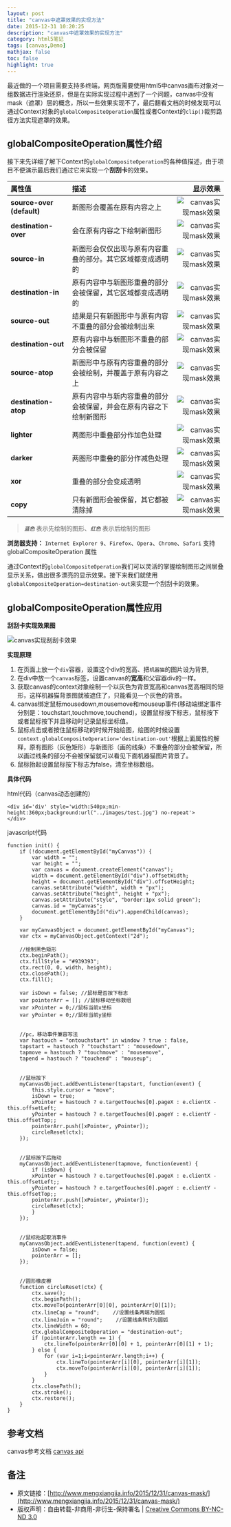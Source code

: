 ```yaml
---
layout: post
title: "canvas中遮罩效果的实现方法"
date: 2015-12-31 10:20:25
description: "canvas中遮罩效果的实现方法"
category: html5笔记
tags: [canvas,Demo]
mathjax: false
toc: false
highlight: true
---
```


最近做的一个项目需要支持多终端，网页版需要使用html5中canvas画布对象对一组数据进行渲染还原，但是在实际实现过程中遇到了一个问题，canvas中没有mask（遮罩）层的概念，所以一些效果实现不了，最后翻看文档的时候发现可以通过Context对象的`globalCompositeOperation`属性或者Context的`clip()`裁剪路径方法实现遮罩的效果。

<!-- more -->

## globalCompositeOperation属性介绍

接下来先详细了解下Context的`globalCompositeOperation`的各种值描述，由于项目不便演示最后我们通过它来实现一个**刮刮卡**的效果。

属性值|描述|显示效果
:------|:------|------:|
**source-over (default)**|新图形会覆盖在原有内容之上|![canvas实现mask效果](/images/canvas-mask/source-over.png)
**destination-over**|会在原有内容之下绘制新图形|![canvas实现mask效果](/images/canvas-mask/destination-over.png)
**source-in**|新图形会仅仅出现与原有内容重叠的部分。其它区域都变成透明的|![canvas实现mask效果](/images/canvas-mask/source-in.png)
**destination-in**|原有内容中与新图形重叠的部分会被保留，其它区域都变成透明的|![canvas实现mask效果](/images/canvas-mask/destination-in.png)
**source-out**|结果是只有新图形中与原有内容不重叠的部分会被绘制出来|![canvas实现mask效果](/images/canvas-mask/source-out.png)
**destination-out**|原有内容中与新图形不重叠的部分会被保留|![canvas实现mask效果](/images/canvas-mask/destination-out.png)
**source-atop**|新图形中与原有内容重叠的部分会被绘制，并覆盖于原有内容之上|![canvas实现mask效果](/images/canvas-mask/source-atop.png)
**destination-atop**|原有内容中与新内容重叠的部分会被保留，并会在原有内容之下绘制新图形|![canvas实现mask效果](/images/canvas-mask/destination-atop.png)
**lighter**|两图形中重叠部分作加色处理|![canvas实现mask效果](/images/canvas-mask/lighter.png)
**darker**|两图形中重叠的部分作减色处理|![canvas实现mask效果](/images/canvas-mask/darker.png)
**xor**|重叠的部分会变成透明|![canvas实现mask效果](/images/canvas-mask/xor.png)
**copy**|只有新图形会被保留，其它都被清除掉|![canvas实现mask效果](/images/canvas-mask/copy.png)

> ***`蓝色`*** 表示先绘制的图形、***`红色`*** 表示后绘制的图形

**浏览器支持：** `Internet Explorer 9`、`Firefox`、`Opera`、`Chrome`、`Safari` 支持globalCompositeOperation 属性

通过Context的`globalCompositeOperation`我们可以灵活的掌握绘制图形之间层叠显示关系，做出很多漂亮的显示效果。接下来我们就使用`globalCompositeOperation=destination-out`来实现一个刮刮卡的效果。

## globalCompositeOperation属性应用

**刮刮卡实现效果图**

![canvas实现刮刮卡效果](/images/canvas-mask/canvas-mask.gif)

**实现原理**

1. 在页面上放一个`div`容器，设置这个div的宽高、把`机器猫`的图片设为背景,
2. 在div中放一个`canvas`标签，设置canvas的**宽高**和父容器div的一样。
3. 获取canvas的context对象绘制一个以灰色为背景宽高和canvas宽高相同的矩形，这样机器猫背景图就被遮住了，只能看见一个灰色的背景。
4. canvas绑定鼠标mousedown,mousemove和mouseup事件(移动端绑定事件分别是：touchstart,touchmove,touchend)，设置鼠标按下标志，鼠标按下或者鼠标按下并且移动时记录鼠标坐标值。
5. 鼠标点击或者按住鼠标移动的时候开始绘图，绘图的时候设置`context.globalCompositeOperation='destination-out'`根据上面属性的解释，原有图形（灰色矩形）与新图形（画的线条）不重叠的部分会被保留，所以画过线条的部分不会被保留就可以看见下面机器猫图片背景了。
6. 鼠标抬起设置鼠标按下标志为false，清空坐标数组。 

**具体代码**

html代码（canvas动态创建的）

	<div id='div' style='width:540px;min-height:360px;background:url("../images/test.jpg") no-repeat'>
	</div>

javascript代码

	function init() {
		if (!document.getElementById("myCanvas")) {
		    var width = "";
		    var height = "";
		    var canvas = document.createElement("canvas");
		    width = document.getElementById("div").offsetWidth;
		    height = document.getElementById("div").offsetHeight;
		    canvas.setAttribute("width", width + "px");
		    canvas.setAttribute("height", height + "px");
		    canvas.setAttribute("style", "border:1px solid green");
		    canvas.id = "myCanvas";
		    document.getElementById("div").appendChild(canvas);
		}

		var myCanvasObject = document.getElementById("myCanvas");
		var ctx = myCanvasObject.getContext("2d");

		//绘制黑色矩形	
		ctx.beginPath();
		ctx.fillStyle = "#939393";
		ctx.rect(0, 0, width, height);
		ctx.closePath();
		ctx.fill();

		var isDown = false; //鼠标是否按下标志
		var pointerArr = []; //鼠标移动坐标数组
		var xPointer = 0;//鼠标当前x坐标
		var yPointer = 0;//鼠标当前y坐标


		//pc，移动事件兼容写法
		var hastouch = "ontouchstart" in window ? true : false,
		tapstart = hastouch ? "touchstart" : "mousedown",
		tapmove = hastouch ? "touchmove" : "mousemove",
		tapend = hastouch ? "touchend" : "mouseup";


		//鼠标按下
		myCanvasObject.addEventListener(tapstart, function(event) {
		    this.style.cursor = "move";
		    isDown = true;
		    xPointer = hastouch ? e.targetTouches[0].pageX : e.clientX - this.offsetLeft;
		    yPointer = hastouch ? e.targetTouches[0].pageY : e.clientY - this.offsetTop;;
		    pointerArr.push([xPointer, yPointer]);
		    circleReset(ctx);
		});


		//鼠标按下后拖动
		myCanvasObject.addEventListener(tapmove, function(event) {
		    if (isDown) {
			xPointer = hastouch ? e.targetTouches[0].pageX : e.clientX - this.offsetLeft;;
			yPointer = hastouch ? e.targetTouches[0].pageY : e.clientY - this.offsetTop;;
			pointerArr.push([xPointer, yPointer]);
			circleReset(ctx);
		    }
		});


		//鼠标抬起取消事件
		myCanvasObject.addEventListener(tapend, function(event) {
		    isDown = false;
		    pointerArr = [];
		});


		//圆形橡皮檫
		function circleReset(ctx) {
		    ctx.save();
		    ctx.beginPath();
		    ctx.moveTo(pointerArr[0][0], pointerArr[0][1]);
		    ctx.lineCap = "round";　　 //设置线条两端为圆弧
		    ctx.lineJoin = "round";　　 //设置线条转折为圆弧
		    ctx.lineWidth = 60;
		    ctx.globalCompositeOperation = "destination-out";
		    if (pointerArr.length == 1) {
				ctx.lineTo(pointerArr[0][0] + 1, pointerArr[0][1] + 1);
		    } else {
				for (var i=1;i<pointerArr.length;i++) {
				    ctx.lineTo(pointerArr[i][0], pointerArr[i][1]);
				    ctx.moveTo(pointerArr[i][0], pointerArr[i][1]);
				}
		    }
		    ctx.closePath();
		    ctx.stroke();
		    ctx.restore();
		}
	}


## 参考文档
	   
canvas参考文档 [canvas api](https://developer.mozilla.org/zh-CN/docs/Web/API/Canvas_API/Tutorial/Basic_usage)

## 备注

* 原文链接：[http://www.mengxiangjia.info/2015/12/31/canvas-mask/](http://www.mengxiangjia.info/2015/12/31/canvas-mask/) 
* 版权声明：自由转载-非商用-非衍生-保持署名 | <a href='http://creativecommons.org/licenses/by-nc-nd/3.0/deed.zh'>Creative Commons BY-NC-ND 3.0</a>

